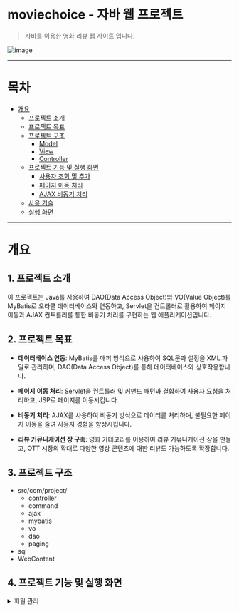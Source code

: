 # moviechoice - 자바 웹 프로젝트
> 자바를 이용한 영화 리뷰 웹 사이트 입니다.

![image](https://github.com/JavaFlicksTeam/moviechoice/assets/66461013/a94b0ada-604c-438a-aac3-2ff1d708faa1)

---------
# 목차
+ [개요](#-개요)
  + [프로젝트 소개](#1-프로젝트-소개)
  + [프로젝트 목표](#2-프로젝트-목표)
  + [프로젝트 구조](#3-프로젝트-구조)
    + [Model](#31-model)
    + [View](#32-view)
    + [Controller](#33-controller)
  + [프로젝트 기능 및 실행 화면](#4-프로젝트-기능-및-실행-화면)
    + [사용자 조회 및 추가](#41-사용자-조회-및-추가)
    + [페이지 이동 처리](#42-페이지-이동-처리)
    + [AJAX 비동기 처리](#43-ajax-비동기-처리)
  + [사용 기술](#5-사용-기술)
  + [실행 화면](#6-실행-화면)
----------
# 개요
## 1. 프로젝트 소개
이 프로젝트는 Java를 사용하여 DAO(Data Access Object)와 VO(Value Object)를 MyBatis로 오라클 데이터베이스와 연동하고, Servlet을 컨트롤러로 활용하여 페이지 이동과 AJAX 컨트롤러를 통한 비동기 처리를 구현하는 웹 애플리케이션입니다. 

## 2. 프로젝트 목표
+ **데이터베이스 연동**: MyBatis를 매퍼 방식으로 사용하여 SQL문과 설정을 XML 파일로 관리하며, DAO(Data Access Object)를 통해 데이터베이스와 상호작용합니다.

+ **페이지 이동 처리**: Servlet을 컨트롤러 및 커맨드 패턴과 결합하여 사용자 요청을 처리하고, JSP로 페이지를 이동시킵니다.

+ **비동기 처리**: AJAX를 사용하여 비동기 방식으로 데이터를 처리하며, 불필요한 페이지 이동을 줄여 사용자 경험을 향상시킵니다.

+ **리뷰 커뮤니케이션 장 구축**: 영화 카테고리를 이용하여 리뷰 커뮤니케이션 장을 만들고, OTT 시장의 확대로 다양한 영상 콘텐츠에 대한 리뷰도 가능하도록 확장합니다.

## 3. 프로젝트 구조
+ src/com/project/
  + controller
  + command
  + ajax
  + mybatis
  + vo
  + dao
  + paging
+ sql
+ WebContent

## 4. 프로젝트 기능 및 실행 화면
<details>
  <summary>회원 관리</summary>

  ![image](https://github.com/JavaFlicksTeam/moviechoice/assets/66461013/17aaa790-e034-4a9b-bd87-889343f71329)
  1. 로그인, 회원가입
</details>



